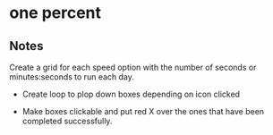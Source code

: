 # one percent

## Notes

Create a grid for each speed option with the number of seconds or minutes:seconds to run each day.

- Create loop to plop down boxes depending on icon clicked

- Make boxes clickable and put red X over the ones that have been completed successfully.
